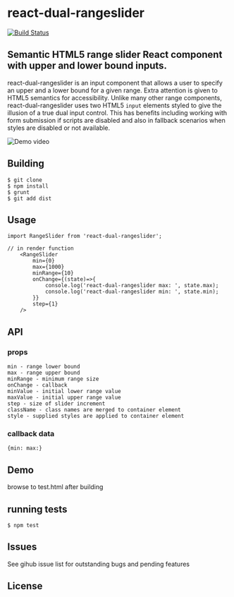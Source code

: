 # react-dual-rangeslider 
[![Build Status](https://travis-ci.org/dnewcome/react-dual-rangeslider.svg?branch=master)](https://travis-ci.org/dnewcome/react-dual-rangeslider)

## Semantic HTML5 range slider React component with upper and lower bound inputs.

react-dual-rangeslider is an input component that allows a user to specify an upper and a lower bound for a given range.
Extra attention is given to HTML5 semantics for accessibility. Unlike many other range components, react-dual-rangeslider uses
two HTML5 `input` elements styled to give the illusion of a true dual input control. This has benefits including working
with form submission if scripts are disabled and also in fallback scenarios when styles are disabled or not available.

![Demo video](/assets/demo.gif?raw=true)

## Building 

```
$ git clone
$ npm install
$ grunt 
$ git add dist
```

## Usage

```
import RangeSlider from 'react-dual-rangeslider';

// in render function
    <RangeSlider
        min={0}
        max={1000}
        minRange={10}
        onChange={(state)=>{
            console.log('react-dual-rangeslider max: ', state.max);
            console.log('react-dual-rangeslider min: ', state.min);
        }}
        step={1}
    />
```

## API

### props

```
min - range lower bound 
max - range upper bound 
minRange - minimum range size
onChange - callback
minValue - initial lower range value 
maxValue - initial upper range value
step - size of slider increment
className - class names are merged to container element
style - supplied styles are applied to container element
```

### callback data

```
{min: max:}
```

## Demo

browse to test.html after building

## running tests

```
$ npm test
```

## Issues

See gihub issue list for outstanding bugs and pending features

## License
